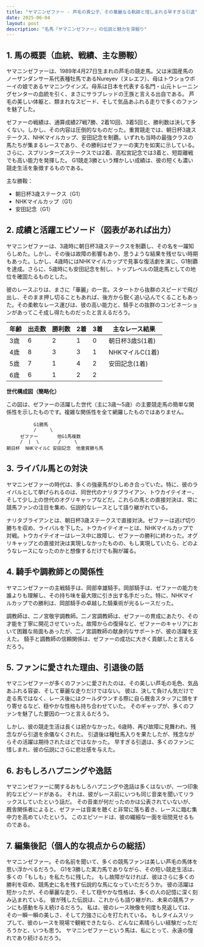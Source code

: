 ```yaml
---
title: "ヤマニンゼファー - 芦毛の貴公子、その華麗なる軌跡と惜しまれる早すぎる引退"
date: 2025-06-04
layout: post
description: "名馬『ヤマニンゼファー』の伝説と魅力を深堀り"
---
```


## 1. 馬の概要（血統、戦績、主な勝鞍）

ヤマニンゼファーは、1989年4月27日生まれの芦毛の競走馬。父は米国産馬のノーザンダンサー系代表種牡馬であるNureyev（ヌレエフ）、母はトウショウボーイの娘であるヤマニンウインズ。母系は日本を代表する名門・山元トレーニングセンターの血統を引く、まさにサラブレッドの王族と言える出自である。  芦毛の美しい体躯と、類まれなスピード、そして気品あふれる走りで多くのファンを魅了した。

ゼファーの戦績は、通算成績27戦7勝、2着10回、3着5回と、勝利数は決して多くない。しかし、その内容は圧倒的なものだった。重賞競走では、朝日杯3歳ステークス、NHKマイルカップ、安田記念を制覇。いずれも当時の最強クラスの馬たちが集まるレースであり、その勝利はゼファーの実力を如実に示している。さらに、スプリンターズステークスでは2着、高松宮記念では3着と、短距離戦でも高い能力を発揮した。  G1競走3勝という輝かしい成績は、彼の短くも濃い競走生活を象徴するものである。

主な勝鞍：

* 朝日杯3歳ステークス（G1）
* NHKマイルカップ（G1）
* 安田記念（G1）


## 2. 成績と活躍エピソード（図表があれば出力）


ヤマニンゼファーは、3歳時に朝日杯3歳ステークスを制覇し、その名を一躍知らしめた。しかし、その後は故障の影響もあり、思うような結果を残せない時期もあった。しかし、4歳時にはNHKマイルカップで見事な復活劇を演じ、G1制覇を達成。さらに、5歳時にも安田記念を制し、トップレベルの競走馬としての地位を確固たるものとした。

彼のレースぶりは、まさに「華麗」の一言。スタートから抜群のスピードで飛び出し、そのまま押し切ることもあれば、後方から鋭く追い込んでくることもあった。その柔軟なレース運びは、彼の高い能力と、騎手との抜群のコンビネーションがあってこそ成し得たものだったと言えるだろう。

| 年齢 | 出走数 | 勝利数 | 2着 | 3着 | 主なレース結果 |
|---|---|---|---|---|---|
| 3歳 | 6 | 2 | 1 | 0 | 朝日杯3歳S(1着) |
| 4歳 | 8 | 3 | 3 | 1 | NHKマイルC(1着) |
| 5歳 | 7 | 1 | 4 | 2 | 安田記念(1着) |
| 6歳 | 6 | 1 | 2 | 2 |  |


**世代構成図（簡略化）**

この図は、ゼファーの活躍した世代（主に3歳～5歳）の主要競走馬の簡単な関係性を示したものです。複雑な関係性を全て網羅したものではありません。

```
          G1勝馬
          /     \
     ゼファー       他G1馬複数
     /  |  \       /     \
朝日杯  NHKマイルC 安田記念  他重賞勝ち馬
```

## 3. ライバル馬との対決

ヤマニンゼファーの時代は、多くの強豪馬がひしめき合っていた。特に、彼のライバルとして挙げられるのは、同世代のナリタブライアン、トウカイテイオー、そして少し上の世代のオグリキャップなどだ。これらの馬との直接対決は、常に競馬ファンの注目を集め、伝説的なレースとして語り継がれている。

ナリタブライアンとは、朝日杯3歳ステークスで直接対決。ゼファーは逃げ切り勝ちを収め、ライバルを下した。トウカイテイオーとは、NHKマイルカップで対戦。トウカイテイオーはレース中に故障し、ゼファーの勝利に終わった。オグリキャップとの直接対決は実現しなかったものの、もし実現していたら、どのようなレースになったのかと想像するだけでも胸が躍る。


## 4. 騎手や調教師との関係性

ヤマニンゼファーの主戦騎手は、岡部幸雄騎手。岡部騎手は、ゼファーの能力を誰よりも理解し、その持ち味を最大限に引き出す名手だった。特に、NHKマイルカップでの勝利は、岡部騎手の卓越した騎乗術が光るレースだった。

調教師は、二ノ宮敬宇調教師。二ノ宮調教師は、ゼファーの育成にあたり、その才能を丁寧に開花させていった。故障からの復帰など、ゼファーのキャリアにおいて困難な局面もあったが、二ノ宮調教師の献身的なサポートが、彼の活躍を支えた。  騎手と調教師の信頼関係は、ゼファーの成功に大きく貢献したと言えるだろう。


## 5. ファンに愛された理由、引退後の話

ヤマニンゼファーが多くのファンに愛されたのは、その美しい芦毛の毛色、気品あふれる容姿、そして華麗な走りだけではない。  彼は、決して負けん気だけで走る馬ではなく、レース後にはクールダウンする際に自ら厩舎スタッフに頭をすり寄せるなど、穏やかな性格も持ち合わせていた。  そのギャップが、多くのファンを魅了した要因の一つと言えるだろう。

しかし、彼の競走生活は長くは続かなかった。6歳時、再び故障に見舞われ、残念ながら引退を余儀なくされた。  引退後は種牡馬入りを果たしたが、残念ながらその活躍は期待されたほどではなかった。  早すぎる引退は、多くのファンに惜しまれ、彼の伝説にさらに悲壮感を与えた。


## 6. おもしろハプニングや逸話

ヤマニンゼファーに関するおもしろハプニングや逸話は多くはないが、一つ印象的なエピソードがある。  それは、彼がレース前にいつも同じ音楽を聞いてリラックスしていたという話だ。  その音楽が何だったのかは公表されていないが、厩舎関係者によると、ゼファーは音楽を聴くと非常に落ち着き、レースに臨む集中力を高めていたという。  このエピソードは、彼の繊細な一面を垣間見せるものである。


## 7. 編集後記（個人的な視点からの総括）

ヤマニンゼファー。その名前を聞いて、多くの競馬ファンは美しい芦毛の馬体を思い浮かべるだろう。  G1を3勝した実力馬でありながら、その短い競走生活は、多くの「もしも」を私たちに残した。  もし故障がなければ、彼はさらに多くの勝利を収め、競馬史に名を残す伝説的な馬になっていただろうか。  彼の活躍は短かったが、その華麗な走り、そして穏やかな性格は、多くの人の記憶に深く刻み込まれている。  彼が残した伝説は、これからも語り継がれ、未来の競馬ファンにも感動を与え続けるだろう。  私は、彼のレース映像を何度も見返しては、その一瞬一瞬の美しさ、そして力強さに心を打たれている。  もしタイムスリップして、彼のレースを現場で観戦できたなら、どんなに素晴らしい経験だっただろうかと、いつも思う。  ヤマニンゼファーという馬は、私にとって、永遠の憧れであり続けるだろう。
